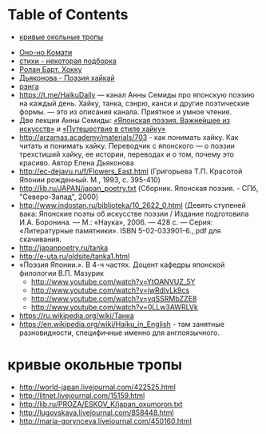
# Table of Contents

-   [кривые окольные тропы](#orgb82a089)

<div class="preview" id="org1ddc966">

</div>

-   [Оно-но Комати](../20220101/20220108134433-оно_но_комати.publ.md)
-   [стихи - некоторая подборка](../20220101/20220109024313-японостихи.md)
-   [Ролан Барт. Хокку](../reading/20210602104615-ролан_барт_хокку.md)
-   [Дьяконова - Поэзия хайкай](20210602105835-дьяконова_поэзия_хаикаи.md)
-   [рэнга](../20220101/20220114160302-рэнга.md)
-   <https://t.me/HaikuDaily> — канал Анны Семиды про японскую поэзию на каждый день. Хайку, танка, сэнрю, канси и другие поэтические формы. — это из описания канала. Приятное и умное чтение.
-   Две лекции Анны Семиды: [«Японская поэзия. Важнейшее из искусств»](https://www.youtube.com/watch?v=0XGgMI9mZWA) и [«Путешествие в стиле хайку»](https://www.youtube.com/watch?v=xYDYA_DP9uo)
-   <http://arzamas.academy/materials/703> - как понимать хайку. Как читать и понимать хайку. Переводчик с японского — о поэзии трехстиший хайку, ее истории, переводах и о том, почему это красиво. Автор Елена Дьяконова
-   <http://ec-dejavu.ru/f/Flowers_East.html> (Григорьева Т.П. Красотой Японии рожденный. М., 1993, с. 395-410)
-   <http://lib.ru/JAPAN/japan_poetry.txt> (Сборник. Японская поэзия. - СПб, "Северо-Запад", 2000)
-   <http://www.indostan.ru/biblioteka/10_2622_0.html> (Девять ступеней вака: Японские поэты об искусстве поэзии / Издание подготовила И.А. Боронина. — М.: «Наука», 2006. — 428 с. — Серия: «Литературные памятники». ISBN 5-02-033901-6., pdf для скачивания.
-   <http://japanpoetry.ru/tanka>
-   <http://e-uta.ru/oldsite/tanka1.html>
-   «Поэзия Японии.». В 4-ч частях. Доцент кафедры японской филологии В.П. Мазурик
    -   <http://www.youtube.com/watch?v=YtOANVUZ_5Y>
    -   <http://www.youtube.com/watch?v=jwRdIvLk9cs>
    -   <http://www.youtube.com/watch?v=yqSSRMbZZE8>
    -   <http://www.youtube.com/watch?v=0LLw3AWRLVk>
-   <https://ru.wikipedia.org/wiki/Танка>
-   <https://en.wikipedia.org/wiki/Haiku_in_English> - там занятные разновидности, специфичные именно для англоязычного.


<a id="orgb82a089"></a>

# кривые окольные тропы

-   <http://world-japan.livejournal.com/422525.html>
-   <http://litnet.livejournal.com/15159.html>
-   <http://lib.ru/PROZA/ESKOV_K/japan_oxumoron.txt>
-   <http://lugovskaya.livejournal.com/858448.html>
-   <http://maria-gorynceva.livejournal.com/450160.html>

